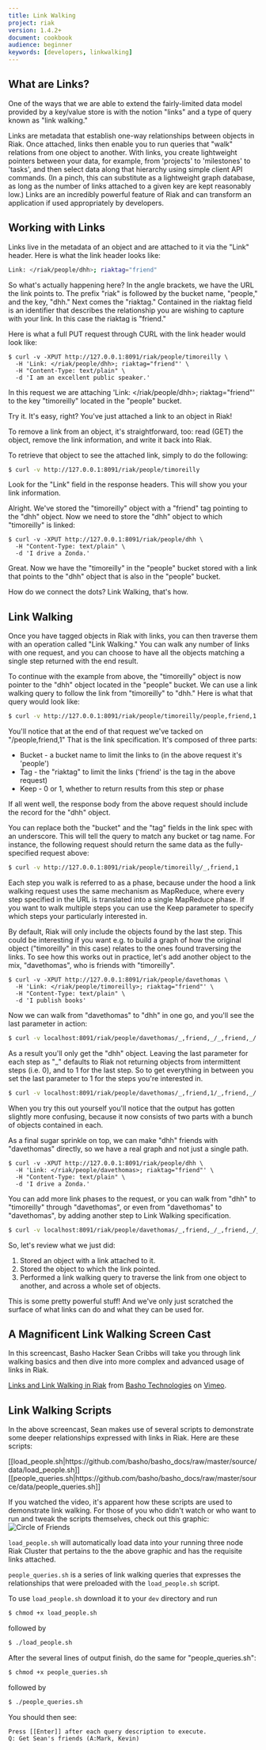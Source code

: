 ```yaml
---
title: Link Walking
project: riak
version: 1.4.2+
document: cookbook
audience: beginner
keywords: [developers, linkwalking]
---
```


## What are Links?

One of the ways that we are able to extend the fairly-limited data model provided by a key/value store is with the notion "links" and a type of query known as "link walking."

Links are metadata that establish one-way relationships between objects in Riak. Once attached, links then enable you to run queries that "walk" relations from one object to another. With links, you create lightweight pointers between your data, for example, from 'projects' to 'milestones' to 'tasks', and then select data along that hierarchy using simple client API commands. (In a pinch, this can substitute as a lightweight graph database, as long as the number of links attached to a given key are kept reasonably low.) Links are an incredibly powerful feature of Riak and can transform an application if used appropriately by developers.

## Working with Links

Links live in the metadata of an object and are attached to it via the "Link" header. Here is what the link header looks like:

```bash
Link: </riak/people/dhh>; riaktag="friend"
```

So what's actually happening here? In the angle brackets, we have the URL the link points to. The prefix "riak" is followed by the bucket name, "people," and the key, "dhh." Next comes the "riaktag." Contained in the riaktag field is an identifier that describes the relationship you are wishing to capture with your link. In this case the riaktag is "friend."

Here is what a full PUT request through CURL with the link header would look like:

```
$ curl -v -XPUT http://127.0.0.1:8091/riak/people/timoreilly \
  -H 'Link: </riak/people/dhh>; riaktag="friend"' \
  -H "Content-Type: text/plain" \
  -d 'I am an excellent public speaker.'
```

In this request we are attaching 'Link: &lt;/riak/people/dhh&gt;; riaktag="friend"' to the key "timoreilly" located in the "people" bucket.

Try it. It's easy, right? You've just attached a link to an object in Riak!

<div class="info">To remove a link from an object, it's straightforward, too: read (GET) the object, remove the link information, and write it back into Riak.</div>

To retrieve that object to see the attached link, simply to do the following:

```bash
$ curl -v http://127.0.0.1:8091/riak/people/timoreilly
```

Look for the "Link" field in the response headers. This will show you your link information.

Alright. We've stored the "timoreilly" object with a "friend" tag pointing to the "dhh" object. Now we need to store the "dhh" object to which "timoreilly" is linked:

```
$ curl -v -XPUT http://127.0.0.1:8091/riak/people/dhh \
  -H "Content-Type: text/plain" \
  -d 'I drive a Zonda.'
```

Great. Now we have the "timoreilly" in the "people" bucket stored with a link that points to the "dhh" object that is also in the "people" bucket.

How do we connect the dots? Link Walking, that's how.

## Link Walking

Once you have tagged objects in Riak with links, you can then traverse them with an operation called "Link Walking." You can walk any number of links with one request, and you can choose to have all the objects matching a single step returned with the end result.

To continue with the example from above, the "timoreilly" object is now pointer to the "dhh" object located in the "people" bucket. We can use a link walking query to follow the link from "timoreilly" to "dhh." Here is what that query would look like:

```bash
$ curl -v http://127.0.0.1:8091/riak/people/timoreilly/people,friend,1
```

You'll notice that at the end of that request we've tacked on "/people,friend,1" That is the link specification. It's composed of three parts:

* Bucket - a bucket name to limit the links to (in the above request it's 'people')
* Tag - the "riaktag" to limit the links ('friend' is the tag in the above request)
* Keep - 0 or 1, whether to return results from this step or phase

If all went well, the response body from the above request should include the record for the "dhh" object.

You can replace both the "bucket" and the "tag" fields in the link spec with an underscore. This will tell the query to match any bucket or tag name. For instance, the following request should return the same data as the fully-specified request above:

```bash
$ curl -v http://127.0.0.1:8091/riak/people/timoreilly/_,friend,1
```

Each step you walk is referred to as a phase, because under the hood a link walking request uses the same mechanism as MapReduce, where every step specified in the URL is translated into a single MapReduce phase. If you want to walk multiple steps you can use the Keep parameter to specify which steps your particularly interested in.

By default, Riak will only include the objects found by the last step. This could be interesting if you want e.g. to build a graph of how the original object ("timoreilly" in this case) relates to the ones found traversing the links. To see how this works out in practice, let's add another object to the mix, "davethomas", who is friends with "timoreilly".

```
$ curl -v -XPUT http://127.0.0.1:8091/riak/people/davethomas \
  -H 'Link: </riak/people/timoreilly>; riaktag="friend"' \
  -H "Content-Type: text/plain" \
  -d 'I publish books'
```

Now we can walk from "davethomas" to "dhh" in one go, and you'll see the last parameter in action:

```bash
$ curl -v localhost:8091/riak/people/davethomas/_,friend,_/_,friend,_/
```

As a result you'll only get the "dhh" object. Leaving the last parameter for each step as "_" defaults to Riak not returning objects from intermittent steps (i.e. 0), and to 1 for the last step. So to get everything in between you set the last parameter to 1 for the steps you're interested in.

```bash
$ curl -v localhost:8091/riak/people/davethomas/_,friend,1/_,friend,_/
```

When you try this out yourself you'll notice that the output has gotten slightly more confusing, because it now consists of two parts with a bunch of objects contained in each.

As a final sugar sprinkle on top, we can make "dhh" friends with "davethomas" directly, so we have a real graph and not just a single path.

```
$ curl -v -XPUT http://127.0.0.1:8091/riak/people/dhh \
  -H 'Link: </riak/people/davethomas>; riaktag="friend"' \
  -H "Content-Type: text/plain" \
  -d 'I drive a Zonda.'
```

You can add more link phases to the request, or you can walk from "dhh" to "timoreilly" through "davethomas", or even from "davethomas" to "davethomas", by adding another step to Link Walking specification.

```bash
$ curl -v localhost:8091/riak/people/davethomas/_,friend,_/_,friend,_/_,friend,_/
```

So, let's review what we just did:

1. Stored an object with a link attached to it.
2. Stored the object to which the link pointed.
3. Performed a link walking query to traverse the link from one object to another, and across a whole set of objects.

This is some pretty powerful stuff! And we've only just scratched the surface of what links can do and what they can be used for.

## A Magnificent Link Walking Screen Cast

In this screencast, Basho Hacker Sean Cribbs will take you through link walking basics and then dive into more complex and advanced usage of links in Riak.

<div style="display:none" class="iframe-video" id="http://player.vimeo.com/video/14563219"></div>

<p><a href="http://vimeo.com/14563219">Links and Link Walking in Riak</a> from <a href="http://vimeo.com/bashotech">Basho Technologies</a> on <a href="http://vimeo.com">Vimeo</a>.</p>

## Link Walking Scripts

In the above screencast, Sean makes use of several scripts to demonstrate some deeper relationships expressed with links in Riak. Here are these scripts:

<dl>
<dt>[[load_people.sh|https://github.com/basho/basho_docs/raw/master/source/data/load_people.sh]]</dt>
<dt>[[people_queries.sh|https://github.com/basho/basho_docs/raw/master/source/data/people_queries.sh]]</dt>
</dl>

If you watched the video, it's apparent how these scripts are used to demonstrate link walking. For those of you who didn't watch or who want to run and tweak the scripts themselves, check out this graphic:
![Circle of Friends](/images/circle-of-friends.png)

`load_people.sh` will automatically load data into your running three node Riak Cluster that pertains to the the above graphic and has the requisite links attached.

`people_queries.sh` is a series of link walking queries that expresses the relationships that were preloaded with the `load_people.sh` script.

To use `load_people.sh` download it to your `dev` directory and run

```bash
$ chmod +x load_people.sh
```

followed by

```bash
$ ./load_people.sh
```

After the several lines of output finish, do the same for "people_queries.sh":

```bash
$ chmod +x people_queries.sh
```

followed by

```bash
$ ./people_queries.sh
```

You should then see:

```
Press [[Enter]] after each query description to execute.
Q: Get Sean's friends (A:Mark, Kevin)
```
